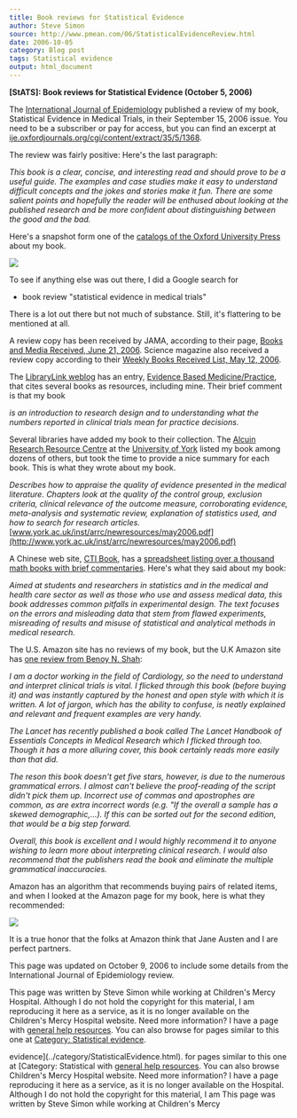 ```yaml
---
title: Book reviews for Statistical Evidence
author: Steve Simon
source: http://www.pmean.com/06/StatisticalEvidenceReview.html
date: 2006-10-05
category: Blog post
tags: Statistical evidence
output: html_document
---
```

**[StATS]: Book reviews for Statistical Evidence
(October 5, 2006)**

The [International Journal of
Epidemiology](http://ije.oxfordjournals.org/) published a review of my
book, Statistical Evidence in Medical Trials, in their September 15,
2006 issue. You need to be a subscriber or pay for access, but you can
find an excerpt at
[ije.oxfordjournals.org/cgi/content/extract/35/5/1368](http://ije.oxfordjournals.org/cgi/content/extract/35/5/1368).

The review was fairly positive: Here's the last paragraph:

*This book is a clear, concise, and interesting read and should prove
to be a useful guide. The examples and case studies make it easy to
understand difficult concepts and the jokes and stories make it fun.
There are some salient points and hopefully the reader will be
enthused about looking at the published research and be more confident
about distinguishing between the good and the bad.*

Here's a snapshot form one of the [catalogs of the Oxford University
Press](http://www.oup.co.uk/academic/science/maths/mathcat/statscat06.pdf)
about my book.

![](http://www.pmean.com/images/images/06/StatisticalEvidenceReview01.jpg)

To see if anything else was out there, I did a Google search for

-   book review "statistical evidence in medical trials"

There is a lot out there but not much of substance. Still, it's
flattering to be mentioned at all.

A review copy has been received by JAMA, according to their page, [Books
and Media Received, June 21,
2006](http://jama.ama-assn.org/cgi/content/full/295/23/2794). Science
magazine also received a review copy according to their [Weekly Books
Received List, May 12,
2006](http://www.sciencemag.org/feature/data/books/brl5776.dtl).

The [LibraryLink weblog](http://blog.utmb.edu/abienkow/) has an entry,
[Evidence Based
Medicine/Practice](http://blog.utmb.edu/abienkow/?page_id=161), that
cites several books as resources, including mine. Their brief comment is
that my book

*is an introduction to research design and to understanding what the
numbers reported in clinical trials mean for practice decisions.*

Several libraries have added my book to their collection. The [Alcuin
Research Resource Centre](http://www.york.ac.uk/inst/arrc/) at the
[University of York](http://www.york.ac.uk) listed my book among dozens
of others, but took the time to provide a nice summary for each book.
This is what they wrote about my book.

*Describes how to appraise the quality of evidence presented in the
medical literature. Chapters look at the quality of the control group,
exclusion criteria, clinical relevance of the outcome measure,
corroborating evidence, meta-analysis and systematic review,
explanation of statistics used, and how to search for research
articles.*
[www.york.ac.uk/inst/arrc/newresources/may2006.pdf](http://www.york.ac.uk/inst/arrc/newresources/may2006.pdf)

A Chinese web site, [CTI Book](http://www.ctibook.com/ctibook/), has a
[spreadsheet listing over a thousand math books with brief
commentaries](http://www.ctibook.com/2006eb/list/Mathematics.xls).
Here's what they said about my book:

*Aimed at students and researchers in statistics and in the medical
and health care sector as well as those who use and assess medical
data, this book addresses common pitfalls in experimental design. The
text focuses on the errors and misleading data that stem from flawed
experiments, misreading of results and misuse of statistical and
analytical methods in medical research.*

The U.S. Amazon site has no reviews of my book, but the U.K Amazon site
has [one review from Benoy N.
Shah](http://www.amazon.co.uk/gp/product/0198567618/ref=cm_aya_asin.title/202-8564882-7566257?ie=UTF8):

*I am a doctor working in the field of Cardiology, so the need to
understand and interpret clinical trials is vital. I flicked through
this book (before buying it) and was instantly captured by the honest
and open style with which it is written. A lot of jargon, which has
the ability to confuse, is neatly explained and relevant and frequent
examples are very handy.*

*The Lancet has recently published a book called The Lancet Handbook
of Essentials Concepts in Medical Research which I flicked through
too. Though it has a more alluring cover, this book certainly reads
more easily than that did.*

*The reson this book doesn't get five stars, however, is due to the
numerous grammatical errors. I almost can't believe the proof-reading
of the script didn't pick them up. Incorrect use of commas and
apostrophes are common, as are extra incorrect words (e.g. "If the
overall a sample has a skewed demographic,...). If this can be sorted
out for the second edition, that would be a big step forward.*

*Overall, this book is excellent and I would highly recommend it to
anyone wishing to learn more about interpreting clinical research. I
would also recommend that the publishers read the book and eliminate
the multiple grammatical inaccuracies.*

Amazon has an algorithm that recommends buying pairs of related items,
and when I looked at the Amazon page for my book, here is what they
recommended:

![](http://www.pmean.com/images/images/06/StatisticalEvidenceReview02.jpg)

It is a true honor that the folks at Amazon think that Jane Austen and I
are perfect partners.

This page was updated on October 9, 2006 to include some details from
the International Journal of Epidemiology review.

This page was written by Steve Simon while working at Children's Mercy
Hospital. Although I do not hold the copyright for this material, I am
reproducing it here as a service, as it is no longer available on the
Children's Mercy Hospital website. Need more information? I have a page
with [general help resources](../GeneralHelp.html). You can also browse
for pages similar to this one at [Category: Statistical
evidence](../category/StatisticalEvidence.html).
<!---More--->
evidence](../category/StatisticalEvidence.html).
for pages similar to this one at [Category: Statistical
with [general help resources](../GeneralHelp.html). You can also browse
Children's Mercy Hospital website. Need more information? I have a page
reproducing it here as a service, as it is no longer available on the
Hospital. Although I do not hold the copyright for this material, I am
This page was written by Steve Simon while working at Children's Mercy

<!---Do not use
**[StATS]: Book reviews for Statistical Evidence
This page was written by Steve Simon while working at Children's Mercy
Hospital. Although I do not hold the copyright for this material, I am
reproducing it here as a service, as it is no longer available on the
Children's Mercy Hospital website. Need more information? I have a page
with [general help resources](../GeneralHelp.html). You can also browse
for pages similar to this one at [Category: Statistical
evidence](../category/StatisticalEvidence.html).
--->

